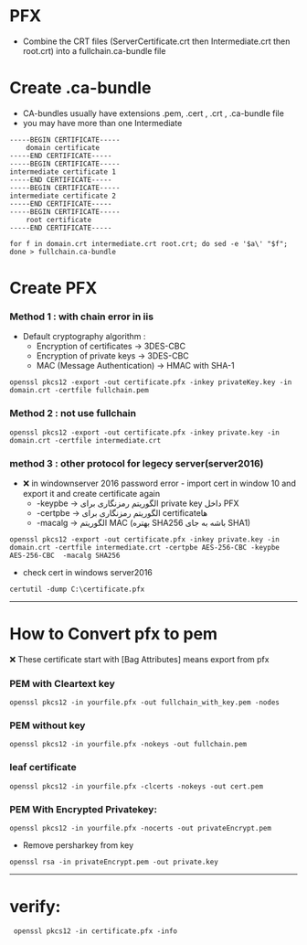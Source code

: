 
# PFX 
  - Combine the CRT files (ServerCertificate.crt then Intermediate.crt then root.crt) into a fullchain.ca-bundle file


    
# Create .ca-bundle
  - CA-bundles usually have extensions .pem, .cert , .crt , .ca-bundle file
  - you may have more than one Intermediate
```
-----BEGIN CERTIFICATE-----
    domain certificate
-----END CERTIFICATE-----
-----BEGIN CERTIFICATE-----
intermediate certificate 1
-----END CERTIFICATE-----
-----BEGIN CERTIFICATE-----
intermediate certificate 2 
-----END CERTIFICATE-----
-----BEGIN CERTIFICATE-----
    root certificate
-----END CERTIFICATE-----
````
```
for f in domain.crt intermediate.crt root.crt; do sed -e '$a\' "$f"; done > fullchain.ca-bundle
```

# Create PFX
### Method 1 : with chain error in iis
- Default cryptography algorithm :
    * Encryption of certificates → 3DES-CBC
    * Encryption of private keys → 3DES-CBC
    * MAC (Message Authentication) → HMAC with SHA-1

```
openssl pkcs12 -export -out certificate.pfx -inkey privateKey.key -in domain.crt -certfile fullchain.pem
```

### Method 2 : not use fullchain
```
openssl pkcs12 -export -out certificate.pfx -inkey private.key -in domain.crt -certfile intermediate.crt
```

### method 3 : other protocol for legecy server(server2016)
- :x: in windownserver 2016 password error - import cert in window 10 and export it and create certificate again
    * -keypbe → الگوریتم رمزنگاری برای private key داخل PFX
    * -certpbe → الگوریتم رمزنگاری برای certificateها
    * -macalg → الگوریتم MAC (بهتره SHA256 باشه به جای SHA1)
```
openssl pkcs12 -export -out certificate.pfx -inkey private.key -in domain.crt -certfile intermediate.crt -certpbe AES-256-CBC -keypbe AES-256-CBC  -macalg SHA256
```
- check cert in windows server2016
```
certutil -dump C:\certificate.pfx
```
------------------------------------------------------------------------------------------------------------------------------
# How to Convert pfx to pem
:x: These certificate start with [Bag Attributes] means export from pfx

### PEM with Cleartext key
```
openssl pkcs12 -in yourfile.pfx -out fullchain_with_key.pem -nodes
```
### PEM without key
```
openssl pkcs12 -in yourfile.pfx -nokeys -out fullchain.pem
```
### leaf certificate 
```
openssl pkcs12 -in yourfile.pfx -clcerts -nokeys -out cert.pem
```

### PEM With Encrypted Privatekey:
```
openssl pkcs12 -in yourfile.pfx -nocerts -out privateEncrypt.pem
```
- Remove persharkey from key
```
openssl rsa -in privateEncrypt.pem -out private.key 
```
------------------------------------------------------------------------------------------------------------------------------------------
# verify:
```
 openssl pkcs12 -in certificate.pfx -info
```
